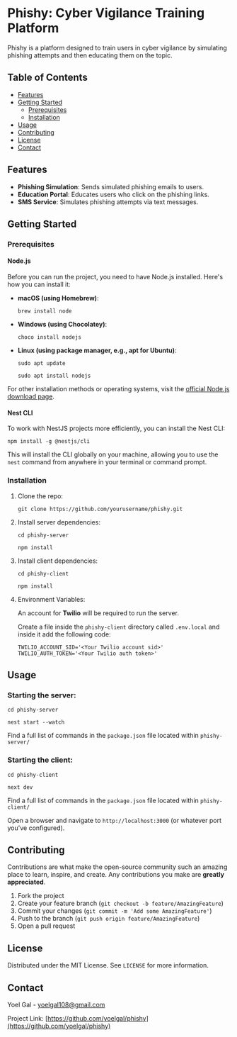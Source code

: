 # Phishy: Cyber Vigilance Training Platform

Phishy is a platform designed to train users in cyber vigilance by simulating phishing attempts and then educating them on the topic.

## Table of Contents 

- [Features](#features)
- [Getting Started](#getting-started)
    - [Prerequisites](#prerequisites)
    - [Installation](#installation)
- [Usage](#usage)
- [Contributing](#contributing)
- [License](#license)
- [Contact](#contact)

[//]: # (- [Acknowledgements]&#40;#acknowledgements&#41;)

## Features

- **Phishing Simulation**: Sends simulated phishing emails to users.
- **Education Portal**: Educates users who click on the phishing links.
- **SMS Service**: Simulates phishing attempts via text messages.

## Getting Started

### Prerequisites

#### Node.js

Before you can run the project, you need to have Node.js installed. Here's how you can install it:

- **macOS (using Homebrew)**: 

    `brew install node`


- **Windows (using Chocolatey)**: 

    `choco install nodejs`


- **Linux (using package manager, e.g., apt for Ubuntu)**:

    `sudo apt update`

    `sudo apt install nodejs`


For other installation methods or operating systems, visit the [official Node.js download page](https://nodejs.org/en/download/).

#### Nest CLI

To work with NestJS projects more efficiently, you can install the Nest CLI:

`npm install -g @nestjs/cli`


This will install the CLI globally on your machine, allowing you to use the `nest` command from anywhere in your terminal or command prompt.

### Installation

1. Clone the repo: 

    `git clone https://github.com/yourusername/phishy.git`


2. Install server dependencies: 

    `cd phishy-server`
    
    `npm install`


3. Install client dependencies:

    `cd phishy-client`

    `npm install`


4. Environment Variables:

    An account for **Twilio** will be required to run the server.
    
    Create a file inside the `phishy-client` directory called `.env.local` and inside it add the following code:
    
    ```
   TWILIO_ACCOUNT_SID='<Your Twilio account sid>'
    TWILIO_AUTH_TOKEN='<Your Twilio auth token>'
   ```


## Usage

### Starting the server:

`cd phishy-server`

`nest start --watch`

Find a full list of commands in the `package.json` file located within `phishy-server/`

### Starting the client:

`cd phishy-client`

`next dev`

Find a full list of commands in the `package.json` file located within `phishy-client/`


Open a browser and navigate to `http://localhost:3000` (or whatever port you've configured).

## Contributing

Contributions are what make the open-source community such an amazing place to learn, inspire, and create. Any contributions you make are **greatly appreciated**.

1. Fork the project
2. Create your feature branch (`git checkout -b feature/AmazingFeature`)
3. Commit your changes (`git commit -m 'Add some AmazingFeature'`)
4. Push to the branch (`git push origin feature/AmazingFeature`)
5. Open a pull request

## License

Distributed under the MIT License. See `LICENSE` for more information.

## Contact

Yoel Gal - [yoelgal108@gmail.com](mailto:yoelgal108@gmail.com)

Project Link: [https://github.com/yoelgal/phishy](https://github.com/yoelgal/phishy)

[//]: # (## Acknowledgements)

[//]: # ()
[//]: # (- Any libraries or tools you used)

[//]: # (- Any sources of inspiration or code snippets)

[//]: # (- Any tutorials or documentation you followed)





